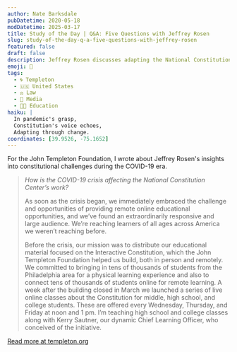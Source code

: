```yaml
---
author: Nate Barksdale
pubDatetime: 2020-05-18
modDatetime: 2025-03-17
title: Study of the Day | Q&A: Five Questions with Jeffrey Rosen
slug: study-of-the-day-q-a-five-questions-with-jeffrey-rosen
featured: false
draft: false
description: Jeffrey Rosen discusses adapting the National Constitution Center to the pandemic and tackles big legal questions in a revealing Q&A.
emoji: 👨
tags:
  - 🌀 Templeton
  - 🇺🇸 United States
  - ⚖️ Law
  - 📰 Media
  - 👩‍🏫 Education
haiku: |
  In pandemic's grasp,  
  Constitution's voice echoes,  
  Adapting through change.
coordinates: [39.9526, -75.1652]
---
```


For the John Templeton Foundation, I wrote about Jeffrey Rosen's insights into constitutional challenges during the COVID-19 era.

> *How is the COVID-19 crisis affecting the National Constitution Center’s work?*
>
> As soon as the crisis began, we immediately embraced the challenge and opportunities of providing remote online educational opportunities, and we’ve found an extraordinarily responsive and large audience. We’re reaching learners of all ages across America we weren’t reaching before.
>
> Before the crisis, our mission was to distribute our educational material focused on the Interactive Constitution, which the John Templeton Foundation helped us build, both in person and remotely. We committed to bringing in tens of thousands of students from the Philadelphia area for a physical learning experience and also to connect tens of thousands of students online for remote learning. A week after the building closed in March we launched a series of live online classes about the Constitution for middle, high school, and college students. These are offered every Wednesday, Thursday, and Friday at noon and 1 pm. I’m teaching high school and college classes along with Kerry Sautner, our dynamic Chief Learning Officer, who conceived of the initiative.

[Read more at templeton.org](https://www.templeton.org/news/qa-five-questions-with-jeffrey-rosen)

